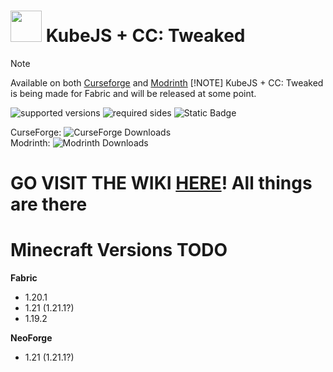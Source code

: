 # <img src="https://github.com/wolfieboy09/KubeJS-CC-Tweaked/blob/main/KjsCC.svg" width=50 height=50> KubeJS + CC: Tweaked 
> [!NOTE]
> Available on both [Curseforge](https://www.curseforge.com/minecraft/mc-mods/kubejs-cc) and [Modrinth](https://modrinth.com/mod/kubejs+cc-tweaked)
> [!NOTE]
> KubeJS + CC: Tweaked is being made for Fabric and will be released at some point.

![supported versions](https://img.shields.io/badge/supported_versions-1.20.1_|_1.19.2-blue) 
![required sides](https://img.shields.io/badge/sides_required-Client%20|%20Server-blue) 
![Static Badge](https://img.shields.io/badge/developing_versions-none_yet-green)

CurseForge: ![CurseForge Downloads](https://img.shields.io/curseforge/dt/1000850) \
Modrinth: ![Modrinth Downloads](https://img.shields.io/modrinth/dt/h43V4ydX)

# GO VISIT THE WIKI [HERE](https://github.com/wolfieboy09/KubeJS-CC-Tweaked/wiki)! All things are there

# Minecraft Versions TODO
**Fabric**
- 1.20.1
- 1.21 (1.21.1?)
- 1.19.2

**NeoForge**
- 1.21 (1.21.1?)
